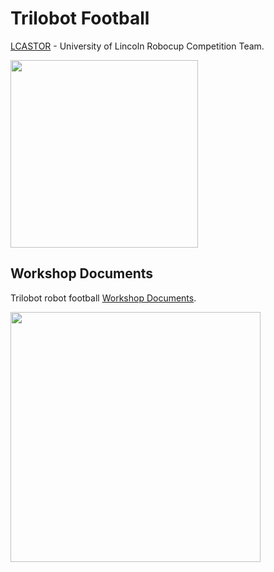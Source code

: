 # Trilobot Football

[LCASTOR](https://lcastor.blogs.lincoln.ac.uk) - University of Lincoln Robocup Competition Team.

<img src="https://github.com/user-attachments/assets/1c9bd31d-89ae-4a75-9c74-942bbc566e25" width="300" />

## Workshop Documents

Trilobot robot football [Workshop Documents](https://github.com/jondave/trilobot_football/wiki/Trilobot-Football-Workshop).

<img src="https://github.com/user-attachments/assets/03d5c4ac-06d4-418f-949c-8f5164211ea3" width="400" />
